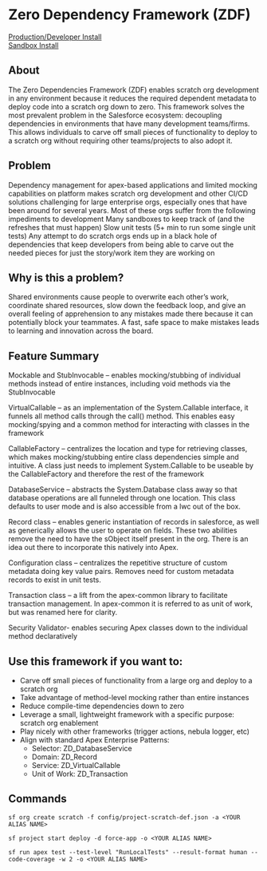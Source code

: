 # Zero Dependency Framework (ZDF)

[Production/Developer Install](https://login.salesforce.com/packaging/installPackage.apexp?p0=04tHu000003hv5wIAA)<br />
[Sandbox Install](https://test.salesforce.com/packaging/installPackage.apexp?p0=04tHu000003hv5wIAA)<br />

## About
The Zero Dependencies Framework (ZDF) enables scratch org development in any environment because it reduces the required dependent metadata to deploy code into a scratch org down to zero. This framework solves the most prevalent problem in the Salesforce ecosystem: decoupling dependencies in environments that have many development teams/firms. This allows individuals to carve off small pieces of functionality to deploy to a scratch org without requiring other teams/projects to also adopt it.

## Problem
Dependency management for apex-based applications and limited mocking capabilities on platform makes scratch org development and other CI/CD solutions challenging for large enterprise orgs, especially ones that have been around for several years. Most of these orgs suffer from the following impediments to development
Many sandboxes to keep track of (and the refreshes that must happen)
Slow unit tests (5+ min to run some single unit tests)
Any attempt to do scratch orgs ends up in a black hole of dependencies that keep developers from being able to carve out the needed pieces for just the story/work item they are working on

## Why is this a problem?
Shared environments cause people to overwrite each other’s work, coordinate shared resources, slow down the feedback loop, and give an overall feeling of apprehension to any mistakes made there because it can potentially block your teammates. A fast, safe space to make mistakes leads to learning and innovation across the board.

## Feature Summary
Mockable and StubInvocable – enables mocking/stubbing of individual methods instead of entire instances, including void methods via the StubInvocable <br />

VirtualCallable – as an implementation of the System.Callable interface, it funnels all method calls through the call() method. This enables easy mocking/spying and a common method for interacting with classes in the framework <br />

CallableFactory – centralizes the location and type for retrieving classes, which makes mocking/stubbing entire class dependencies simple and intuitive. A class just needs to implement System.Callable to be useable by the CallableFactory and therefore the rest of the framework <br />

DatabaseService – abstracts the System.Database class away so that database operations are all funneled through one location. This class defaults to user mode and is also accessible from a lwc out of the box. <br />

Record class – enables generic instantiation of records in salesforce, as well as generically allows the user to operate on fields. These two abilities remove the need to have the sObject itself present in the org. There is an idea out there to incorporate this natively into Apex. <br />

Configuration class – centralizes the repetitive structure of custom metadata doing key value pairs. Removes need for custom metadata records to exist in unit tests. <br />

Transaction class – a lift from the apex-common library to facilitate transaction management. In apex-common it is referred to as unit of work, but was renamed here for clarity. <br />

Security Validator- enables securing Apex classes down to the individual method declaratively <br />

## Use this framework if you want to:
- Carve off small pieces of functionality from a large org and deploy to a scratch org
- Take advantage of method-level mocking rather than entire instances
- Reduce compile-time dependencies down to zero
- Leverage a small, lightweight framework with a specific purpose: scratch org enablement
- Play nicely with other frameworks (trigger actions, nebula logger, etc)
- Align with standard Apex Enterprise Patterns:
    - Selector: ZD_DatabaseService
    - Domain: ZD_Record
    - Service: ZD_VirtualCallable
    - Unit of Work: ZD_Transaction


## Commands
```
sf org create scratch -f config/project-scratch-def.json -a <YOUR ALIAS NAME>
```
```
sf project start deploy -d force-app -o <YOUR ALIAS NAME>
```
```
sf run apex test --test-level "RunLocalTests" --result-format human --code-coverage -w 2 -o <YOUR ALIAS NAME>
```